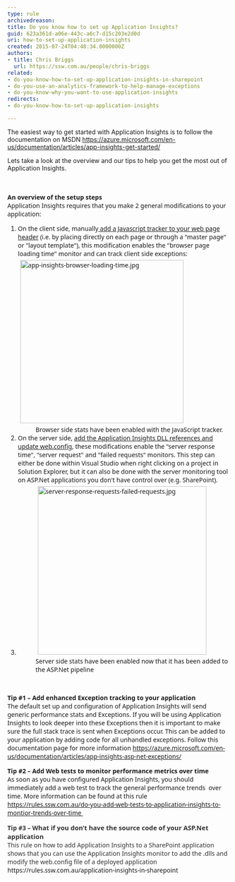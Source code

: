```yaml
---
type: rule
archivedreason: 
title: Do you know how to set up Application Insights?
guid: 623a361d-a06e-443c-a6c7-d15c203e2d0d
uri: how-to-set-up-application-insights
created: 2015-07-24T04:48:34.0000000Z
authors:
- title: Chris Briggs
  url: https://ssw.com.au/people/chris-briggs
related:
- do-you-know-how-to-set-up-application-insights-in-sharepoint
- do-you-use-an-analytics-framework-to-help-manage-exceptions
- do-you-know-why-you-want-to-use-application-insights
redirects:
- do-you-know-how-to-set-up-application-insights

---
```



<p class="ssw15-rteElement-P">​The easiest way to get started with Application Insights is to follow the documentation on MSDN <a href="https&#58;//azure.microsoft.com/en-us/documentation/articles/app-insights-get-started/">https&#58;//azure.microsoft.com/en-us/documentation/articles/app-insights-get-started/</a>&#160;</p><p class="ssw15-rteElement-P">Lets take a look at the overview and our tips to&#160;help you get the most out of Application Insights.</p>
<br><excerpt class='endintro'></excerpt><br>
<div><strong style="font-family&#58;'segoe ui';">An overview of the setup steps</strong></div><span style="font-family&#58;'segoe ui';">Application Insights requires that you make 2 general modifications to your application&#58;</span><ol><li><span style="font-family&#58;'segoe ui';">On the client side, manually<a href="https&#58;//azure.microsoft.com/en-us/documentation/articles/app-insights-javascript/"> add a Javascript tracker to your web page header</a>&#160;(i.e. by ​placing directly on each page or&#160;through a &quot;master page&quot; or &quot;layout template&quot;), this modification&#160;enables the &quot;browser page loading time&quot; monitor and can track client side exceptions&#58;</span><br style="font-family&#58;'segoe ui';"><img alt="app-insights-browser-loading-time.jpg" src="/PublishingImages/app-insights-browser-loading-time.jpg" style="margin&#58;5px;width&#58;370px;font-family&#58;'segoe ui';" /><dd class="ssw15-rteElement-FigureNormal"><span style="font-family&#58;'segoe ui';"> Browser side stats have been enabled with the JavaScript tracker.</span></dd></li><li><span style="font-family&#58;'segoe ui';">On the server side, <a href="https&#58;//azure.microsoft.com/en-us/documentation/articles/app-insights-start-monitoring-app-health-usage/">add the Application Insights DLL references and update web.config​</a>, these modifications enable&#160;the &quot;server response time&quot;, &quot;server request&quot; and &quot;failed requests&quot; monitors.&#160;</span><span style="font-family&#58;'segoe ui';">This step can either be done within Visual Studio when right clicking on a project in Solution Explorer, but it can also be done with the server monitoring tool on&#160;ASP.Net applications you don't have control over (e.g. SharePoint).</span></li><li><dd class="ssw15-rteElement-FigureNormal"><span style="font-family&#58;'segoe ui';"><img alt="server-response-requests-failed-requests.jpg" src="/PublishingImages/server-response-requests-failed-requests.jpg" style="margin&#58;5px;width&#58;382px;" />&#160;&#160;<br>Server side&#160;stats have been enabled now that it has been added to the ASP.Net pipeline <br></span></dd></li></ol><div><br style="font-family&#58;'segoe ui';"></div><p><span style="font-family&#58;'segoe ui';">
   </span><strong style="font-family&#58;'segoe ui';">Tip #1&#160;– Add enhanced Exception tracking to your application</strong><br style="font-family&#58;'segoe ui';"><span style="font-family&#58;'segoe ui';">The&#160;default set up and configuration of Application Insights will send generic performance stats and Exceptions. If you will be using Application Insights to look&#160;deeper into these&#160;Exceptions then it is important to make sure the full stack trace is sent when Exceptions occur. This can be added to your application by adding code for all unhandled exceptions. Follow this documentation page for more information </span><a href="https&#58;//azure.microsoft.com/en-us/documentation/articles/app-insights-asp-net-exceptions/"><span style="font-family&#58;'segoe ui';">https&#58;//azure.microsoft.com/en-us/documentation/articles/app-insights-asp-net-exceptions/</span></a></p><p><span style="font-family&#58;'segoe ui';">
   </span><strong style="font-family&#58;'segoe ui';">Tip #2&#160;– Add Web tests to monitor performance metrics over time<br></strong><span style="font-family&#58;'segoe ui';">As soon as you have configured Application Insights, you should immediately add a web test to track the general performance trends&#160; over time. More information can be found at this rule </span><a href="/_layouts/15/FIXUPREDIRECT.ASPX?WebId=3dfc0e07-e23a-4cbb-aac2-e778b71166a2&amp;TermSetId=07da3ddf-0924-4cd2-a6d4-a4809ae20160&amp;TermId=1ff43a84-e259-48c5-8b7a-f48433a7ec3c"><span style="font-family&#58;'segoe ui';">https&#58;//rules.ssw.com.au/do-you-add-web-tests-to-application-insights-to-montior-trends-over-time </span></a><span style="font-family&#58;'segoe ui';">​</span></p><p><span style="color&#58;#333333;"><span style="font-family&#58;'segoe ui';">
   </span><strong style="font-family&#58;'segoe ui';">Tip #3&#160;– W<span style="font-size&#58;11pt;">hat if you don’t have the source code of your ASP.Net application</span> </strong><br style="font-family&#58;'segoe ui';"><span style="font-family&#58;'segoe ui';">This rule on how to add Application Insights to a SharePoint application shows that you can use the Application Insights monitor to add the .dlls and modify the web.config file of a deployed application </span><a><span style="font-family&#58;'segoe ui';">https&#58;//rules.ssw.com.au/application-insights-in-sharepoint</span></a><span style="font-family&#58;'segoe ui';">​</span></span></p>


